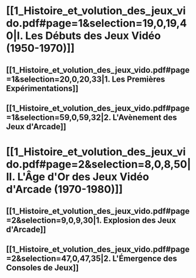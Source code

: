 # [[1_Histoire_et_volution_des_jeux_vido.pdf#page=1&selection=19,0,19,40|I. Les Débuts des Jeux Vidéo (1950-1970)]]
## [[1_Histoire_et_volution_des_jeux_vido.pdf#page=1&selection=20,0,20,33|1. Les Premières Expérimentations]]

## [[1_Histoire_et_volution_des_jeux_vido.pdf#page=1&selection=59,0,59,32|2. L'Avènement des Jeux d'Arcade]]
# [[1_Histoire_et_volution_des_jeux_vido.pdf#page=2&selection=8,0,8,50|II. L'Âge d'Or des Jeux Vidéo d'Arcade (1970-1980)]]

## [[1_Histoire_et_volution_des_jeux_vido.pdf#page=2&selection=9,0,9,30|1. Explosion des Jeux d'Arcade]]

## [[1_Histoire_et_volution_des_jeux_vido.pdf#page=2&selection=47,0,47,35|2. L'Émergence des Consoles de Jeux]]

